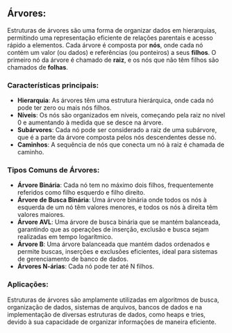 ## Árvores:
Estruturas de árvores são uma forma de organizar dados em hierarquias, permitindo uma representação eficiente de relações parentais e acesso rápido a elementos. Cada árvore é composta por **nós**, onde cada nó contém um valor (ou dados) e referências (ou ponteiros) a seus **filhos**. O primeiro nó da árvore é chamado de **raiz**, e os nós que não têm filhos são chamados de **folhas**.

### Características principais:

- **Hierarquia**: As árvores têm uma estrutura hierárquica, onde cada nó pode ter zero ou mais nós filhos.
- **Níveis**: Os nós são organizados em níveis, começando pela raiz no nível 0 e aumentando à medida que se desce na árvore.
- **Subárvores**: Cada nó pode ser considerado a raiz de uma subárvore, que é a parte da árvore composta pelos nós descendentes desse nó.
- **Caminhos**: A sequência de nós que conecta um nó à raiz é chamada de caminho.

### Tipos Comuns de Árvores:

- **Árvore Binária**: Cada nó tem no máximo dois filhos, frequentemente referidos como filho esquerdo e filho direito.
- **Árvore de Busca Binária**: Uma árvore binária onde todos os nós à esquerda de um nó têm valores menores, e todos os nós à direita têm valores maiores.
- **Árvore AVL**: Uma árvore de busca binária que se mantém balanceada, garantindo que as operações de inserção, exclusão e busca sejam realizadas em tempo logarítmico.
- **Árvore B**: Uma árvore balanceada que mantém dados ordenados e permite buscas, inserções e exclusões eficientes, ideal para sistemas de gerenciamento de banco de dados.
- **Árvores N-árias**: Cada nó pode ter até N filhos.

### Aplicações:

Estruturas de árvores são amplamente utilizadas em algoritmos de busca, organização de dados, sistemas de arquivos, bancos de dados e na implementação de diversas estruturas de dados, como heaps e tries, devido à sua capacidade de organizar informações de maneira eficiente.
